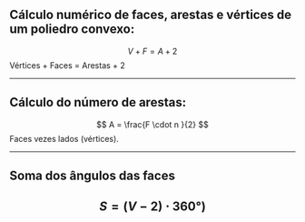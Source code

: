 ## Cálculo numérico de faces, arestas e vértices de um poliedro convexo:

$$
V + F = A + 2
$$
Vértices + Faces = Arestas + 2 

---
## Cálculo do número de arestas:

$$
A = \frac{F \cdot n }{2}
$$
Faces vezes lados (vértices).

---
## Soma dos ângulos das faces

$$
S = (V - 2) \cdot 360°) 
$$
---
